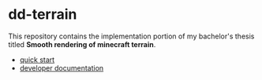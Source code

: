 # dd-terrain

This repository contains the implementation portion of my bachelor's thesis titled **Smooth rendering of minecraft terrain**.

- [quick start](docs/setup.md)
- [developer documentation](docs/developer_documentation.md)